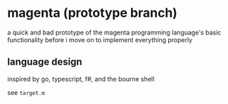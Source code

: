 # magenta (prototype branch)
a quick and bad prototype of the magenta programming language's basic functionality before i move on to implement everything properly

## language design
inspired by go, typescript, f#, and the bourne shell

see `target.m`
